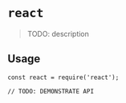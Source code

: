 # `react`

> TODO: description

## Usage

```
const react = require('react');

// TODO: DEMONSTRATE API
```
